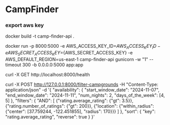 # CampFinder


### export aws key

docker build -t camp-finder-api .

docker run -p 8000:5000 -e AWS_ACCESS_KEY_ID=${AWS_ACCESS_KEY_ID} -e AWS_SECRET_ACCESS_KEY=${AWS_SECRET_ACCESS_KEY} -e AWS_DEFAULT_REGION=us-east-1 camp-finder-api gunicorn -w "1" --timeout 300 -b 0.0.0.0:5000 app:app


curl -X GET http://localhost:8000/health

curl -X POST http://127.0.0.1:8000/filter-campgrounds -H "Content-Type: application/json" -d '{
      "availability": {
        "start_window_date": "2024-11-07", 
        "end_window_date": "2024-11-11", 
        "num_nights": 2, 
        "days_of_the_week": [4, 5]
      },
      "filters": {
        "AND": [
          {"rating.average_rating": {"gt": 3.5}},
          {"rating.number_of_ratings": {"gt": 200}},
          {"location": {"within_radius": {"center": [37.759244, -122.451855], "radius": 170}}}
        ]
      },
      "sort": {
        "key": "rating.average_rating",
        "reverse": true
      }
    }'